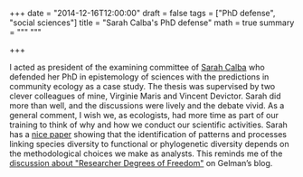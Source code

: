 +++
date = "2014-12-16T12:00:00"
draft = false
tags = ["PhD defense", "social sciences"]
title = "Sarah Calba's PhD defense"
math = true
summary = """
"""

+++
 
I acted as president of the examining committee of 
<a href="http://www.eec.univ-montp2.fr/people/sarah-calba/" target="_blank">Sarah 
Calba</a> who defended her PhD in epistemology of sciences with the predictions in 
community ecology as a case study. The thesis was supervised by two clever colleagues 
of mine, Virginie Maris and Vincent Devictor. Sarah did more than well, and the 
discussions were lively and the debate vivid. As a general comment, I wish we, as 
ecologists, had more time as part of our training to think of why and how we conduct 
our scientific activities. Sarah has 
a <a href="http://onlinelibrary.wiley.com/doi/10.1111/geb.12148/abstract" target="_blank">nice 
paper</a> showing that the identification of patterns and processes linking species 
diversity to functional or phylogenetic diversity depends on the methodological choices 
we make as analysts. This reminds me of 
the <a href="http://andrewgelman.com/2012/11/01/researcher-degrees-of-freedom/" target="_blank">discussion 
about "Researcher Degrees of Freedom"</a> on Gelman’s blog.
